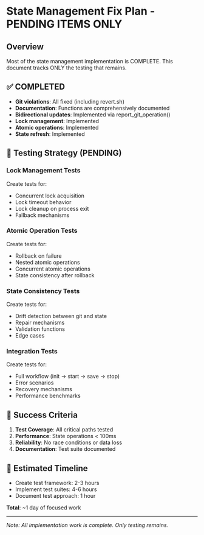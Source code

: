 # State Management Fix Plan - PENDING ITEMS ONLY

## Overview

Most of the state management implementation is COMPLETE. This document tracks ONLY the testing that remains.

## ✅ COMPLETED

- **Git violations**: All fixed (including revert.sh)
- **Documentation**: Functions are comprehensively documented
- **Bidirectional updates**: Implemented via report_git_operation()
- **Lock management**: Implemented
- **Atomic operations**: Implemented
- **State refresh**: Implemented

## 🧪 Testing Strategy (PENDING)

### Lock Management Tests
Create tests for:
- Concurrent lock acquisition
- Lock timeout behavior  
- Lock cleanup on process exit
- Fallback mechanisms

### Atomic Operation Tests
Create tests for:
- Rollback on failure
- Nested atomic operations
- Concurrent atomic operations
- State consistency after rollback

### State Consistency Tests
Create tests for:
- Drift detection between git and state
- Repair mechanisms
- Validation functions
- Edge cases

### Integration Tests
Create tests for:
- Full workflow (init → start → save → stop)
- Error scenarios
- Recovery mechanisms
- Performance benchmarks

## 🎯 Success Criteria

1. **Test Coverage**: All critical paths tested
2. **Performance**: State operations < 100ms
3. **Reliability**: No race conditions or data loss
4. **Documentation**: Test suite documented

## 📅 Estimated Timeline

- Create test framework: 2-3 hours
- Implement test suites: 4-6 hours
- Document test approach: 1 hour

**Total**: ~1 day of focused work

---

*Note: All implementation work is complete. Only testing remains.*